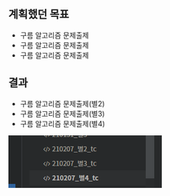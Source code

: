 ## 계획했던 목표
- 구름 알고리즘 문제출제
- 구름 알고리즘 문제출제
- 구름 알고리즘 문제출제

## 결과
- 구름 알고리즘 문제출제(별2)
- 구름 알고리즘 문제출제(별3)
- 구름 알고리즘 문제출제(별4)
<img src="https://github.com/kerochuu/image/blob/master/210208_1.png">